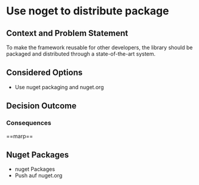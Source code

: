 # Use noget to distribute package

## Context and Problem Statement

To make the framework reusable for other developers, the library should be packaged and distributed through a state-of-the-art system.

## Considered Options

* Use nuget packaging and nuget.org

## Decision Outcome



### Consequences

==marp==
## Nuget Packages

- nuget Packages
- Push auf nuget.org
